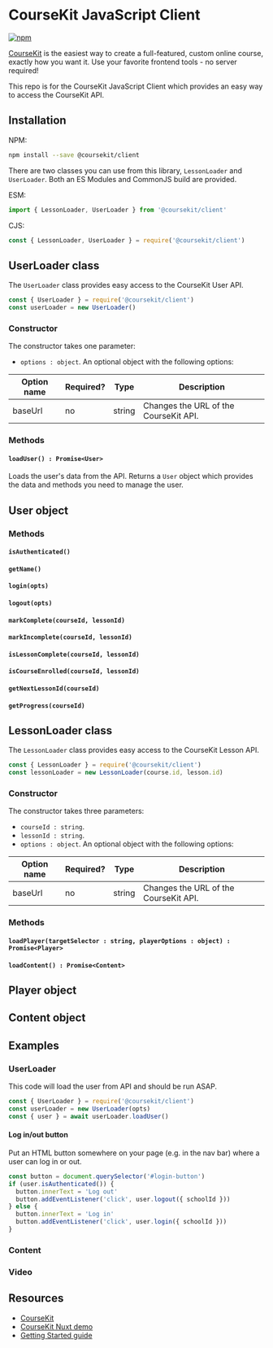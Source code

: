 # CourseKit JavaScript Client

[![npm](https://img.shields.io/npm/v/@coursekit/client.svg?maxAge=3600)](https://www.npmjs.com/package/@coursekit/client)

[CourseKit](https://coursekit.dev/) is the easiest way to create a full-featured, custom online course, exactly how you want it. Use your favorite frontend tools - no server required!

This repo is for the CourseKit JavaScript Client which provides an easy way to access the CourseKit API.

## Installation

NPM:

```bash
npm install --save @coursekit/client
```

There are two classes you can use from this library, `LessonLoader` and `UserLoader`. Both an ES Modules and CommonJS build are provided.

ESM:

```javascript
import { LessonLoader, UserLoader } from '@coursekit/client'
```

CJS:

```javascript
const { LessonLoader, UserLoader } = require('@coursekit/client')
```

## UserLoader class

The `UserLoader` class provides easy access to the CourseKit User API.

```javascript
const { UserLoader } = require('@coursekit/client')
const userLoader = new UserLoader()
```

### Constructor

The constructor takes one parameter:

- `options : object`. An optional object with the following options:

| Option name | Required? | Type | Description |
|-|-|-|-|
| baseUrl | no | string | Changes the URL of the CourseKit API. |

### Methods

#### `loadUser() : Promise<User>`

Loads the user's data from the API. Returns a `User` object which provides the data and methods you need to manage the user.

## User object

### Methods

#### `isAuthenticated()`

#### `getName()`

#### `login(opts)`

#### `logout(opts)`

#### `markComplete(courseId, lessonId)`

#### `markIncomplete(courseId, lessonId)`

#### `isLessonComplete(courseId, lessonId)`

#### `isCourseEnrolled(courseId, lessonId)`

#### `getNextLessonId(courseId)`

#### `getProgress(courseId)`

## LessonLoader class

The `LessonLoader` class provides easy access to the CourseKit Lesson API.

```javascript
const { LessonLoader } = require('@coursekit/client')
const lessonLoader = new LessonLoader(course.id, lesson.id)
```

### Constructor

The constructor takes three parameters:

- `courseId : string`.
- `lessonId : string`.
- `options : object`. An optional object with the following options:

| Option name | Required? | Type | Description |
|-|-|-|-|
| baseUrl | no | string | Changes the URL of the CourseKit API. |

### Methods

#### `loadPlayer(targetSelector : string, playerOptions : object) : Promise<Player>`

#### `loadContent() : Promise<Content>`

## Player object

## Content object

## Examples

### UserLoader

This code will load the user from API and should be run ASAP.

```javascript
const { UserLoader } = require('@coursekit/client')
const userLoader = new UserLoader(opts)
const { user } = await userLoader.loadUser()
```

#### Log in/out button

Put an HTML button somewhere on your page (e.g. in the nav bar) where a user can log in or out.

```javascript
const button = document.querySelector('#login-button')
if (user.isAuthenticated()) {
  button.innerText = 'Log out'
  button.addEventListener('click', user.logout({ schoolId }))
} else {
  button.innerText = 'Log in'
  button.addEventListener('click', user.login({ schoolId }))
}
```

### Content

### Video

## Resources

- [CourseKit](https://coursekit.dev)
- [CourseKit Nuxt demo](https://github.com/course-kit/nuxt-demo)
- [Getting Started guide](https://github.com/course-kit/guides/blob/master/getting-started.md)
